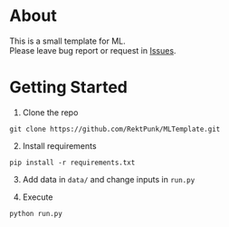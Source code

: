 # About

This is a small template for ML. \
Please leave bug report or request in [Issues](https://github.com/RektPunk/MLTemplate/issues).


# Getting Started
1. Clone the repo
```
git clone https://github.com/RektPunk/MLTemplate.git
```

2. Install requirements
```
pip install -r requirements.txt
```

3. Add data in `data/` and change inputs in `run.py`

4. Execute
```
python run.py
```

